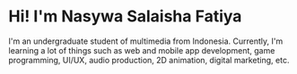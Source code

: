 # Hi! I'm Nasywa Salaisha Fatiya

I'm an undergraduate student of multimedia from Indonesia. Currently, I'm learning a lot of things such as web and mobile app development, game programming, UI/UX, audio production, 2D animation, digital marketing, etc. 
